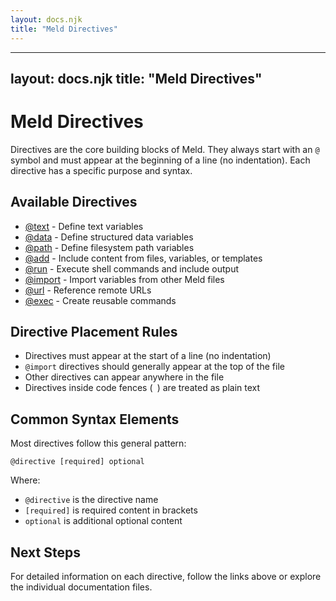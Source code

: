 ```yaml
---
layout: docs.njk
title: "Meld Directives"
---
```


---
layout: docs.njk
title: "Meld Directives"
---

# Meld Directives

Directives are the core building blocks of Meld. They always start with an `@` symbol and must appear at the beginning of a line (no indentation). Each directive has a specific purpose and syntax.

## Available Directives

- [@text](./text.md) - Define text variables
- [@data](./data.md) - Define structured data variables
- [@path](./path.md) - Define filesystem path variables
- [@add](./add.md) - Include content from files, variables, or templates
- [@run](./run.md) - Execute shell commands and include output
- [@import](./import.md) - Import variables from other Meld files
- [@url](./url.md) - Reference remote URLs
- [@exec](./exec.md) - Create reusable commands

## Directive Placement Rules

- Directives must appear at the start of a line (no indentation)
- `@import` directives should generally appear at the top of the file
- Other directives can appear anywhere in the file
- Directives inside code fences (``` ```) are treated as plain text

## Common Syntax Elements

Most directives follow this general pattern:

```
@directive [required] optional
```

Where:
- `@directive` is the directive name
- `[required]` is required content in brackets
- `optional` is additional optional content

## Next Steps

For detailed information on each directive, follow the links above or explore the individual documentation files.